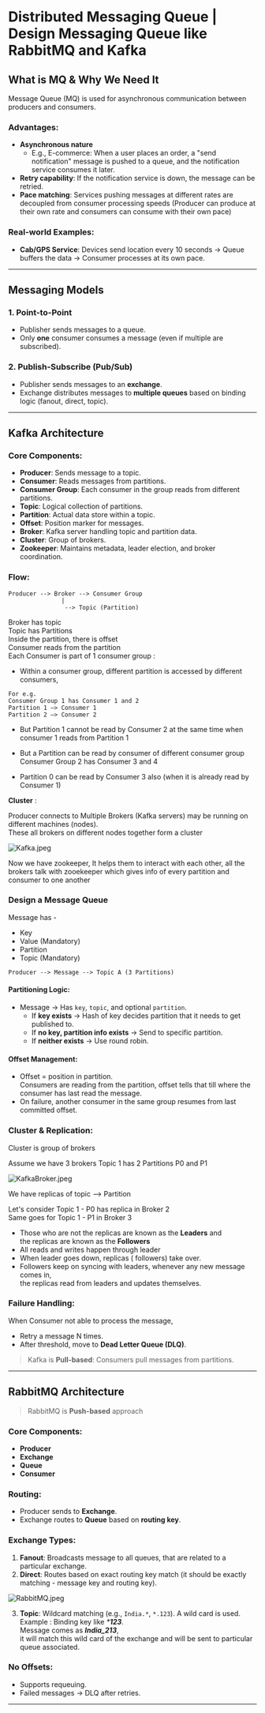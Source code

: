 # Distributed Messaging Queue | Design Messaging Queue like RabbitMQ and Kafka

## What is MQ & Why We Need It

Message Queue (MQ) is used for asynchronous communication between producers and consumers.

### Advantages:
- **Asynchronous nature**
    - E.g., E-commerce: When a user places an order, a "send notification" message is pushed to a queue, and the notification service consumes it later.
- **Retry capability**: If the notification service is down, the message can be retried.
- **Pace matching**: Services pushing messages at different rates are decoupled from consumer processing speeds 
(Producer can produce at their own rate and consumers can consume with their own pace)

### Real-world Examples:
- **Cab/GPS Service**: Devices send location every 10 seconds → Queue buffers the data → Consumer processes at its own pace.

---

## Messaging Models

### 1. Point-to-Point
- Publisher sends messages to a queue.
- Only **one** consumer consumes a message (even if multiple are subscribed).

### 2. Publish-Subscribe (Pub/Sub)
- Publisher sends messages to an **exchange**.
- Exchange distributes messages to **multiple queues** based on binding logic (fanout, direct, topic).

---

## Kafka Architecture

### Core Components:
- **Producer**: Sends message to a topic.
- **Consumer**: Reads messages from partitions.
- **Consumer Group**: Each consumer in the group reads from different partitions.
- **Topic**: Logical collection of partitions.
- **Partition**: Actual data store within a topic.
- **Offset**: Position marker for messages.
- **Broker**: Kafka server handling topic and partition data.
- **Cluster**: Group of brokers.
- **Zookeeper**: Maintains metadata, leader election, and broker coordination.

### Flow:

```
Producer --> Broker --> Consumer Group
               |
                --> Topic (Partition)
```

Broker has topic\
Topic has Partitions\
Inside the partition, there is offset\
Consumer reads from the partition\
Each Consumer is part of 1 consumer group :

- Within a consumer group, different partition is accessed by different consumers,
```
For e.g.
Consumer Group 1 has Consumer 1 and 2
Partition 1 —> Consumer 1
Partition 2 —> Consumer 2
```
- But Partition 1 cannot be read by Consumer 2 at the same time when consumer 1 reads from Partition 1

- But a Partition can be read by consumer of different consumer group\
Consumer Group 2 has Consumer 3 and 4

- Partition 0 can be read by Consumer 3 also (when it is already read by Consumer 1)

**Cluster** :

Producer connects to Multiple Brokers (Kafka servers) may be running on different machines (nodes).\
These all brokers on different nodes together form a cluster

![Kafka.jpeg](Images/Kafka.jpeg)


Now we have zookeeper,
It helps them to interact with each other, all the brokers talk with zooekeeper which gives info of every partition and consumer to one another

### Design a Message Queue

Message has - 
- Key
- Value (Mandatory)
- Partition 
- Topic (Mandatory)

```
Producer --> Message --> Topic A (3 Partitions)
```


#### Partitioning Logic:
- Message → Has `key`, `topic`, and optional `partition`.
    - If **key exists** → Hash of key decides partition that it needs to get published to.
    - If **no key, partition info exists** → Send to specific partition.
    - If **neither exists** → Use round robin.

#### Offset Management:
- Offset = position in partition.\
Consumers are reading from the partition, offset tells that till where the consumer has last read the message.
- On failure, another consumer in the same group resumes from last committed offset.

### Cluster & Replication:
Cluster is group of brokers

Assume we have 3 brokers
Topic 1 has 2 Partitions P0 and P1

![KafkaBroker.jpeg](Images/KafkaBroker.jpeg)

We have replicas of topic --> Partition

Let's consider Topic 1 - P0 has replica in Broker 2\
Same goes for Topic 1 - P1 in Broker 3

- Those who are not the replicas are known as the **Leaders** and\
the replicas are known as the **Followers**
- All reads and writes happen through leader
- When leader goes down, replicas ( followers) take over.
- Followers keep on syncing with leaders, whenever any new message comes in,\
the replicas read from leaders and updates themselves.

### Failure Handling:
When Consumer not able to process the message,
- Retry a message N times.
- After threshold, move to **Dead Letter Queue (DLQ)**.

> Kafka is **Pull-based**: Consumers pull messages from partitions.

---

## RabbitMQ Architecture

> RabbitMQ is **Push-based** approach

### Core Components:
- **Producer**
- **Exchange**
- **Queue**
- **Consumer**

### Routing:
- Producer sends to **Exchange**.
- Exchange routes to **Queue** based on **routing key**.

### Exchange Types:
1. **Fanout**: Broadcasts message to all queues, that are related to a particular exchange.
2. **Direct**: Routes based on exact routing key match (it should be exactly matching - message key and routing key).

![RabbitMQ.jpeg](Images/RabbitMQ.jpeg)

3. **Topic**: Wildcard matching (e.g., `India.*`, `*.123`). A wild card is used.\
Example : Binding key like _***123**_.\
Message comes as **_India_213_**,\
it will match this wild card of the exchange and will be sent to particular queue associated.

### No Offsets:
- Supports requeuing.
- Failed messages → DLQ after retries.

---
